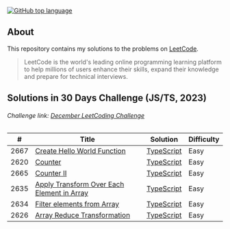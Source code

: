 [![GitHub top language](https://img.shields.io/github/languages/top/diyorbekrustamjonov/leetcode?style=flat-square&logo=github)](https://github.com/orzklv/nix)

## About

This repository contains my solutions to the problems on [LeetCode](https://leetcode.com/).


> LeetCode is the world's leading online programming learning platform to help millions of users enhance their skills, expand their knowledge and prepare for technical interviews.

## Solutions in 30 Days Challenge (JS/TS, 2023) 

###### Challenge link: [December LeetCoding Challenge](https://leetcode.com/discuss/study-guide/3458761/Open-to-Registration!-30-Days-of-LC-JavaScript-Challenge)

| # | Title | Solution | Difficulty |
|---| ----- | -------- | ---------- |
|2667|[Create Hello World Function](https://leetcode.com/problems/create-hello-world-function/)|[TypeScript](./30_day_challenge/01_2667_create_hello_world_function.ts)|Easy|
|2620|[Counter](https://leetcode.com/problems/counter/)|[TypeScript](./30_day_challenge/02_2620_counter.ts)|Easy|
|2665|[Counter II](https://leetcode.com/problems/counter-ii)|[TypeScript](./30_day_challenge/03_2665_counter_ii.ts)|Easy|
|2635|[Apply Transform Over Each Element in Array](https://leetcode.com/problems/apply-transform-over-each-element-in-array/)|[TypeScript](./30_day_challenge/04_2635_apply_transform_over_each_element_in_array.ts)|Easy|
|2634|[Filter elements from Array](https://leetcode.com/problems/filter-elements-from-array) | [TypeScript](./30_day_challenge/05_2634_filter_elements_from_array.ts)|Easy|
|2626|[Array Reduce Transformation](https://leetcode.com/problems/array-reduce-transformation) | [TypeScript](./30_day_challenge/06_2626_array_reduce_transformation.ts)|Easy|